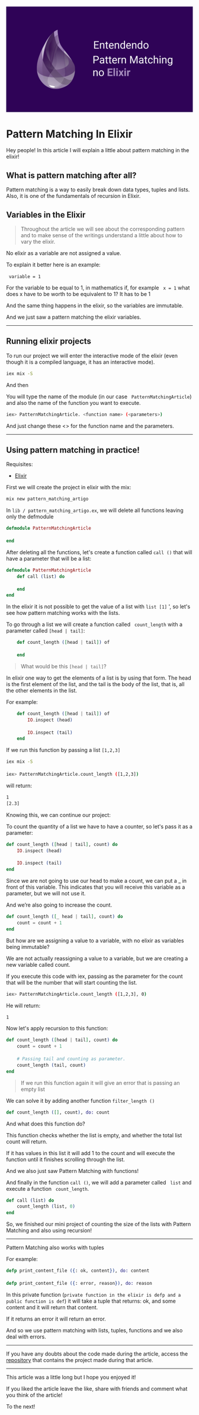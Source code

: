 <p align="center">
    <img src="./.github/banner-artigo.png">
</p>

# Pattern Matching In Elixir

Hey people! In this article I will explain a little about pattern matching in the elixir!

## What is pattern matching after all?

Pattern matching is a way to easily break down data types, tuples and lists. Also, it is one of the fundamentals of recursion in Elixir.

## Variables in the Elixir

> Throughout the article we will see about the corresponding pattern and to make sense of the writings understand a little about how to vary the elixir.

No elixir as a variable are not assigned a value.

To explain it better here is an example:

`` variable = 1``

For the variable to be equal to 1, in mathematics if, for example `` x = 1`` what does x have to be worth to be equivalent to 1? It has to be 1

And the same thing happens in the elixir, so the variables are immutable.

And we just saw a pattern matching the elixir variables.

---

## Running elixir projects

To run our project we will enter the interactive mode of the elixir (even though it is a compiled language, it has an interactive mode).

```bash
iex mix -S
```

And then

You will type the name of the module (in our case `` PatternMatchingArticle``) and also the name of the function you want to execute.

```bash
iex> PatternMatchingArticle. <function name> (<parameters>)
```

And just change these <> for the function name and the parameters.

---

## Using pattern matching in practice!

Requisites:
    
* [Elixir](https://elixir-lang.org/install.html)



First we will create the project in elixir with the mix:
```bash
mix new pattern_matching_artigo
```



In `lib / pattern_matching_artigo.ex`,
we will delete all functions leaving only the defmodule
```elixir
defmodule PatternMatchingArticle

end
```

After deleting all the functions, let's create a function called `call ()` that will have a parameter that will be a list:

```elixir
defmodule PatternMatchingArticle
    def call (list) do
    
    end
end
```

In the elixir it is not possible to get the value of a list with `` list [1] `` ', so let's see how pattern matching works with the lists.


To go through a list we will create a function called `` count_length`` with a parameter called `` [head | tail] ``:

```elixir
    def count_length ([head | tail]) of

    end
```

> What would be this `` [head | tail] ``?

In elixir one way to get the elements of a list is by using that form. The head is the first element of the list, and the tail is the body of the list, that is, all the other elements in the list.

For example:

```elixir
    def count_length ([head | tail]) of
        IO.inspect (head)

        IO.inspect (tail)
    end
```

If we run this function by passing a list `` [1,2,3] ``

``` bash
iex mix -S

iex> PatternMatchingArticle.count_length ([1,2,3])
```

will return:

``` bash
1
[2.3]
```

Knowing this, we can continue our project:

To count the quantity of a list we have to have a counter, so let's pass it as a parameter:

```elixir
def count_length ([head | tail], count) do
    IO.inspect (head)

    IO.inspect (tail)
end
```

Since we are not going to use our head to make a count, we can put a _ in front of this variable. This indicates that you will receive this variable as a parameter, but we will not use it.

And we’re also going to increase the count.

```elixir
def count_length ([_ head | tail], count) do
    count = count + 1
end
```

But how are we assigning a value to a variable, with no elixir as variables being immutable?

We are not actually reassigning a value to a variable, but we are creating a new variable called count.

If you execute this code with iex, passing as the parameter for the count that will be the number that will start counting the list.

```bash
iex> PatternMatchingArticle.count_length ([1,2,3], 0)
```

He will return:

```bash
1
```

Now let's apply recursion to this function:

```elixir
def count_length ([head | tail], count) do
    count = count + 1

    # Passing tail and counting as parameter.
    count_length (tail, count)
end
```

> If we run this function again it will give an error that is passing an empty list

We can solve it by adding another function `` filter_length () ``

```elixir
def count_length ([], count), do: count
```
And what does this function do?

This function checks whether the list is empty, and whether the total list count will return.

If it has values ​​in this list it will add 1 to the count and will execute the function until it finishes scrolling through the list.

And we also just saw Pattern Matching with functions!


And finally in the function `` call () ``, we will add a parameter called `` list`` and execute a function `` count_length``.

```elixir
def call (list) do
    count_length (list, 0)
end
```

So, we finished our mini project of counting the size of the lists with Pattern Matching and also using recursion!

---

Pattern Matching also works with tuples

For example:

```elixir
defp print_content_file ({: ok, content}), do: content

defp print_content_file ({: error, reason}), do: reason
```

In this private function (``private function in the elixir is defp and a public function is def``) it will take a tuple that returns: ok, and some content and it will return that content.

If it returns an error it will return an error.

And so we use pattern matching with lists, tuples, functions and we also deal with errors.

---

If you have any doubts about the code made during the article, access the [repository](https://github.com/jpbrab0/pattern-matching-artigo) that contains the project made during that article.

---

This article was a little long but I hope you enjoyed it!

If you liked the article leave the like, share with friends and comment what you think of the article!

To the next!